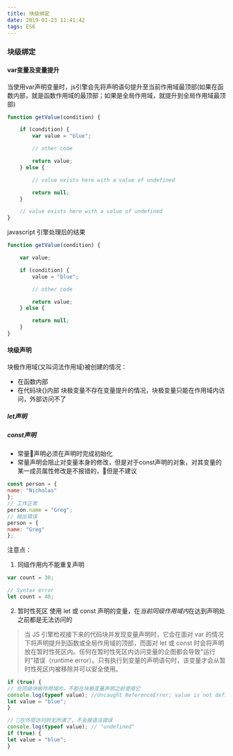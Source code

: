 ```yaml
---
title: 块级绑定
date: 2019-01-23 11:41:42
tags: ES6
---
```

### 块级绑定
#### var变量及变量提升
当使用var声明变量时，js引擎会先将声明语句提升至当前作用域最顶部(如果在函数内部，就是函数作用域的最顶部；如果是全局作用域，就提升到全局作用域最顶部)
```js
function getValue(condition) {

    if (condition) {
        var value = "blue";

        // other code

        return value;
    } else {

        // value exists here with a value of undefined

        return null;
    }

    // value exists here with a value of undefined
}
```
javascript 引擎处理后的结果
```js
function getValue(condition) {

    var value;

    if (condition) {
        value = "blue";

        // other code

        return value;
    } else {

        return null;
    }
}
```

#### 块级声明
块极作用域(又叫词法作用域)被创建的情况：
- 在函数内部
- 在代码块{}内部
块极变量不存在变量提升的情况，块极变量只能在作用域内访问，外部访问不了

##### let声明

##### const声明
- 常量声明必须在声明时完成初始化
- 常量声明会阻止对变量本身的修改，但是对于const声明的对象，对其变量的某一成员属性修改是不报错的，但是不建议
```js
const person = {
name: "Nicholas"
};
// 工作正常
person.name = "Greg";
// 抛出错误
person = {
name: "Greg"
};
```
注意点：
1. 同级作用内不能重复声明
```js
var count = 30;

// Syntax error
let count = 40;
```
2. 暂时性死区
使用 let 或 const 声明的变量，在*当前同级作用域内*在达到声明处之前都是无法访问的
> 当 JS 引擎检视接下来的代码块并发现变量声明时，它会在面对 var 的情况下将声明提升到函数或全局作用域的顶部，而面对 let 或 const 时会将声明放在暂时性死区内。任何在暂时性死区内访问变量的企图都会导致“运行时”错误（runtime error）。只有执行到变量的声明语句时，该变量才会从暂时性死区内被移除并可以安全使用。
```js
if (true) {
// 在同级块极作用域内，不能在块极变量声明之前使用它
console.log(typeof value); //Uncaught ReferenceError: value is not defined
let value = "blue";
}
```
```js
// 在外层访问则无所谓了，不会报语法错误
console.log(typeof value); // "undefined"
if (true) {
let value = "blue";
}
```